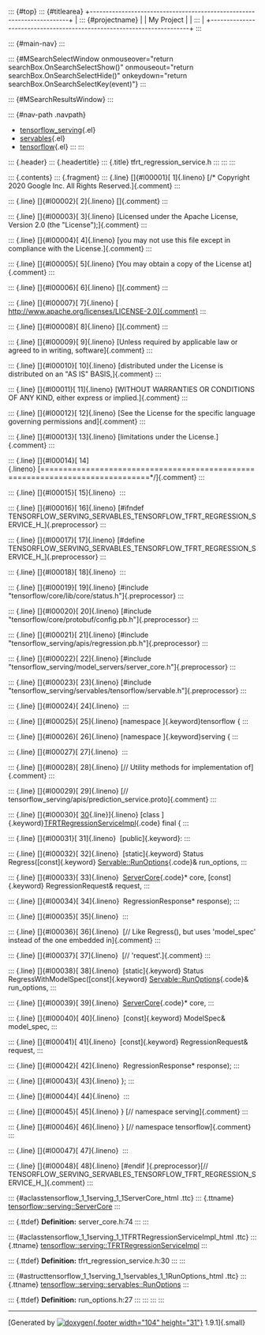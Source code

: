 ::: {#top}
::: {#titlearea}
+-----------------------------------------------------------------------+
| ::: {#projectname}                                                    |
| My Project                                                            |
| :::                                                                   |
+-----------------------------------------------------------------------+
:::

::: {#main-nav}
:::

::: {#MSearchSelectWindow onmouseover="return searchBox.OnSearchSelectShow()" onmouseout="return searchBox.OnSearchSelectHide()" onkeydown="return searchBox.OnSearchSelectKey(event)"}
:::

::: {#MSearchResultsWindow}
:::

::: {#nav-path .navpath}
-   [tensorflow\_serving](dir_bbc8937306723ff096d79d77f4a73363.html){.el}
-   [servables](dir_e240d895a087fc4ce46e8f4c52318018.html){.el}
-   [tensorflow](dir_143c99ffaf6c8b3b63b06c22e49d7998.html){.el}
:::
:::

::: {.header}
::: {.headertitle}
::: {.title}
tfrt\_regression\_service.h
:::
:::
:::

::: {.contents}
::: {.fragment}
::: {.line}
[]{#l00001}[ 1]{.lineno} [/\* Copyright 2020 Google Inc. All Rights
Reserved.]{.comment}
:::

::: {.line}
[]{#l00002}[ 2]{.lineno} []{.comment}
:::

::: {.line}
[]{#l00003}[ 3]{.lineno} [Licensed under the Apache License, Version 2.0
(the \"License\");]{.comment}
:::

::: {.line}
[]{#l00004}[ 4]{.lineno} [you may not use this file except in compliance
with the License.]{.comment}
:::

::: {.line}
[]{#l00005}[ 5]{.lineno} [You may obtain a copy of the License
at]{.comment}
:::

::: {.line}
[]{#l00006}[ 6]{.lineno} []{.comment}
:::

::: {.line}
[]{#l00007}[ 7]{.lineno} [
http://www.apache.org/licenses/LICENSE-2.0]{.comment}
:::

::: {.line}
[]{#l00008}[ 8]{.lineno} []{.comment}
:::

::: {.line}
[]{#l00009}[ 9]{.lineno} [Unless required by applicable law or agreed to
in writing, software]{.comment}
:::

::: {.line}
[]{#l00010}[ 10]{.lineno} [distributed under the License is distributed
on an \"AS IS\" BASIS,]{.comment}
:::

::: {.line}
[]{#l00011}[ 11]{.lineno} [WITHOUT WARRANTIES OR CONDITIONS OF ANY KIND,
either express or implied.]{.comment}
:::

::: {.line}
[]{#l00012}[ 12]{.lineno} [See the License for the specific language
governing permissions and]{.comment}
:::

::: {.line}
[]{#l00013}[ 13]{.lineno} [limitations under the License.]{.comment}
:::

::: {.line}
[]{#l00014}[
14]{.lineno} [==============================================================================\*/]{.comment}
:::

::: {.line}
[]{#l00015}[ 15]{.lineno} 
:::

::: {.line}
[]{#l00016}[ 16]{.lineno} [\#ifndef
TENSORFLOW\_SERVING\_SERVABLES\_TENSORFLOW\_TFRT\_REGRESSION\_SERVICE\_H\_]{.preprocessor}
:::

::: {.line}
[]{#l00017}[ 17]{.lineno} [\#define
TENSORFLOW\_SERVING\_SERVABLES\_TENSORFLOW\_TFRT\_REGRESSION\_SERVICE\_H\_]{.preprocessor}
:::

::: {.line}
[]{#l00018}[ 18]{.lineno} 
:::

::: {.line}
[]{#l00019}[ 19]{.lineno} [\#include
\"tensorflow/core/lib/core/status.h\"]{.preprocessor}
:::

::: {.line}
[]{#l00020}[ 20]{.lineno} [\#include
\"tensorflow/core/protobuf/config.pb.h\"]{.preprocessor}
:::

::: {.line}
[]{#l00021}[ 21]{.lineno} [\#include
\"tensorflow\_serving/apis/regression.pb.h\"]{.preprocessor}
:::

::: {.line}
[]{#l00022}[ 22]{.lineno} [\#include
\"tensorflow\_serving/model\_servers/server\_core.h\"]{.preprocessor}
:::

::: {.line}
[]{#l00023}[ 23]{.lineno} [\#include
\"tensorflow\_serving/servables/tensorflow/servable.h\"]{.preprocessor}
:::

::: {.line}
[]{#l00024}[ 24]{.lineno} 
:::

::: {.line}
[]{#l00025}[ 25]{.lineno} [namespace ]{.keyword}tensorflow {
:::

::: {.line}
[]{#l00026}[ 26]{.lineno} [namespace ]{.keyword}serving {
:::

::: {.line}
[]{#l00027}[ 27]{.lineno} 
:::

::: {.line}
[]{#l00028}[ 28]{.lineno} [// Utility methods for implementation
of]{.comment}
:::

::: {.line}
[]{#l00029}[ 29]{.lineno} [//
tensorflow\_serving/apis/prediction\_service.proto]{.comment}
:::

::: {.line}
[]{#l00030}[
[30](classtensorflow_1_1serving_1_1TFRTRegressionServiceImpl.html){.line}]{.lineno} [class
]{.keyword}[TFRTRegressionServiceImpl](classtensorflow_1_1serving_1_1TFRTRegressionServiceImpl.html){.code}
final {
:::

::: {.line}
[]{#l00031}[ 31]{.lineno}  [public]{.keyword}:
:::

::: {.line}
[]{#l00032}[ 32]{.lineno}  [static]{.keyword} Status
Regress([const]{.keyword}
[Servable::RunOptions](structtensorflow_1_1serving_1_1servables_1_1RunOptions.html){.code}&
run\_options,
:::

::: {.line}
[]{#l00033}[ 33]{.lineno} 
[ServerCore](classtensorflow_1_1serving_1_1ServerCore.html){.code}\*
core, [const]{.keyword} RegressionRequest& request,
:::

::: {.line}
[]{#l00034}[ 34]{.lineno}  RegressionResponse\* response);
:::

::: {.line}
[]{#l00035}[ 35]{.lineno} 
:::

::: {.line}
[]{#l00036}[ 36]{.lineno}  [// Like Regress(), but uses \'model\_spec\'
instead of the one embedded in]{.comment}
:::

::: {.line}
[]{#l00037}[ 37]{.lineno}  [// \'request\'.]{.comment}
:::

::: {.line}
[]{#l00038}[ 38]{.lineno}  [static]{.keyword} Status
RegressWithModelSpec([const]{.keyword}
[Servable::RunOptions](structtensorflow_1_1serving_1_1servables_1_1RunOptions.html){.code}&
run\_options,
:::

::: {.line}
[]{#l00039}[ 39]{.lineno} 
[ServerCore](classtensorflow_1_1serving_1_1ServerCore.html){.code}\*
core,
:::

::: {.line}
[]{#l00040}[ 40]{.lineno}  [const]{.keyword} ModelSpec& model\_spec,
:::

::: {.line}
[]{#l00041}[ 41]{.lineno}  [const]{.keyword} RegressionRequest& request,
:::

::: {.line}
[]{#l00042}[ 42]{.lineno}  RegressionResponse\* response);
:::

::: {.line}
[]{#l00043}[ 43]{.lineno} };
:::

::: {.line}
[]{#l00044}[ 44]{.lineno} 
:::

::: {.line}
[]{#l00045}[ 45]{.lineno} } [// namespace serving]{.comment}
:::

::: {.line}
[]{#l00046}[ 46]{.lineno} } [// namespace tensorflow]{.comment}
:::

::: {.line}
[]{#l00047}[ 47]{.lineno} 
:::

::: {.line}
[]{#l00048}[ 48]{.lineno} [\#endif ]{.preprocessor}[//
TENSORFLOW\_SERVING\_SERVABLES\_TENSORFLOW\_TFRT\_REGRESSION\_SERVICE\_H\_]{.comment}
:::

::: {#aclasstensorflow_1_1serving_1_1ServerCore_html .ttc}
::: {.ttname}
[tensorflow::serving::ServerCore](classtensorflow_1_1serving_1_1ServerCore.html)
:::

::: {.ttdef}
**Definition:** server\_core.h:74
:::
:::

::: {#aclasstensorflow_1_1serving_1_1TFRTRegressionServiceImpl_html .ttc}
::: {.ttname}
[tensorflow::serving::TFRTRegressionServiceImpl](classtensorflow_1_1serving_1_1TFRTRegressionServiceImpl.html)
:::

::: {.ttdef}
**Definition:** tfrt\_regression\_service.h:30
:::
:::

::: {#astructtensorflow_1_1serving_1_1servables_1_1RunOptions_html .ttc}
::: {.ttname}
[tensorflow::serving::servables::RunOptions](structtensorflow_1_1serving_1_1servables_1_1RunOptions.html)
:::

::: {.ttdef}
**Definition:** run\_options.h:27
:::
:::
:::
:::

------------------------------------------------------------------------

[Generated by [![doxygen](doxygen.svg){.footer width="104"
height="31"}](https://www.doxygen.org/index.html) 1.9.1]{.small}
